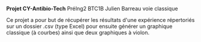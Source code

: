 **Projet CY-Antibio-Tech**
PréIng2 BTC1B Julien Barreau voie classique

Ce projet a pour but de récupérer les résultats d'une expérience répertoriés sur un dossier .csv (type Excel) pour ensuite générer un graphique classique (à courbes) ainsi que deux graphiques à violon. 
